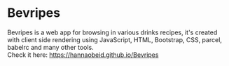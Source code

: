 # Bevripes 
Bevripes is a web app for browsing in various drinks recipes, it's created with client side rendering using JavaScript, HTML, Bootstrap, CSS, parcel, babelrc and many other tools.<br/>
Check it here: https://hannaobeid.github.io/Bevripes
